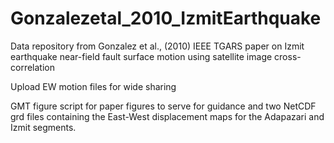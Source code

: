 # Gonzalezetal_2010_IzmitEarthquake
Data repository from Gonzalez et al., (2010) IEEE TGARS paper on Izmit earthquake near-field fault surface motion using satellite image cross-correlation

Upload EW motion files for wide sharing

GMT figure script for paper figures to serve for guidance and two NetCDF grd files containing the East-West displacement maps for the Adapazari and Izmit segments.
